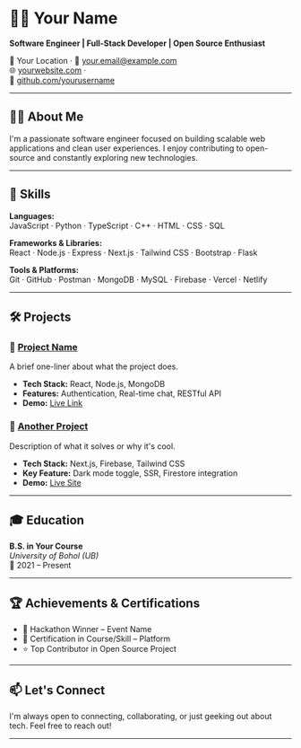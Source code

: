 # 🧑‍💻 Your Name  
**Software Engineer | Full-Stack Developer | Open Source Enthusiast**

📍 Your Location · 📧 your.email@example.com  
🌐 [yourwebsite.com](https://yourwebsite.com) ·  
🐙 [github.com/yourusername](https://github.com/yourusername)

---

## 👨‍💼 About Me

I'm a passionate software engineer focused on building scalable web applications and clean user experiences. I enjoy contributing to open-source and constantly exploring new technologies.

---

## 🧠 Skills

**Languages:**  
JavaScript · Python · TypeScript · C++ · HTML · CSS · SQL

**Frameworks & Libraries:**  
React · Node.js · Express · Next.js · Tailwind CSS · Bootstrap · Flask

**Tools & Platforms:**  
Git · GitHub · Postman · MongoDB · MySQL · Firebase · Vercel · Netlify

---

## 🛠 Projects

### 📌 [Project Name](https://github.com/yourusername/project-repo)  
A brief one-liner about what the project does.

- **Tech Stack:** React, Node.js, MongoDB  
- **Features:** Authentication, Real-time chat, RESTful API  
- **Demo:** [Live Link](https://yourprojectlink.com)

### 📌 [Another Project](https://github.com/yourusername/another-repo)  
Description of what it solves or why it's cool.

- **Tech Stack:** Next.js, Firebase, Tailwind CSS  
- **Key Feature:** Dark mode toggle, SSR, Firestore integration  
- **Demo:** [Live Site](https://example.com)

---

## 🎓 Education

**B.S. in Your Course**  
_University of Bohol (UB)_  
📅 2021 – Present

---

## 🏆 Achievements & Certifications

- 🥇 Hackathon Winner – Event Name  
- 📜 Certification in Course/Skill – Platform  
- ⭐ Top Contributor in Open Source Project

---

## 📫 Let's Connect

I'm always open to connecting, collaborating, or just geeking out about tech. Feel free to reach out!

---
